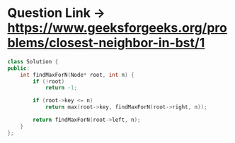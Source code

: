 # Question Link -> https://www.geeksforgeeks.org/problems/closest-neighbor-in-bst/1

```cpp
class Solution {
public:
    int findMaxForN(Node* root, int n) {
        if (!root)
            return -1;

        if (root->key <= n)
            return max(root->key, findMaxForN(root->right, n));

        return findMaxForN(root->left, n);
    }
};
````
